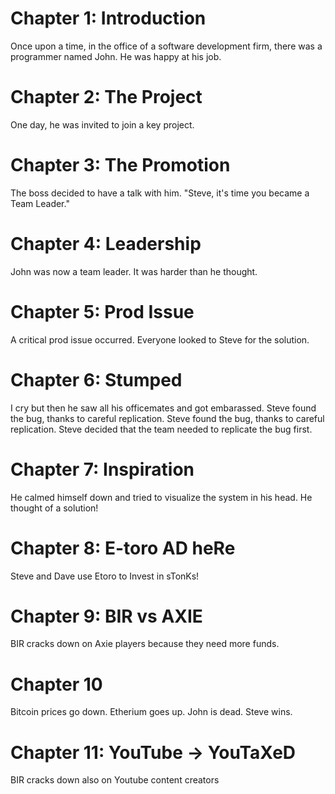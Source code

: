 # Chapter 1: Introduction
Once upon a time, in the office of a software development firm, there was a programmer named John. He was happy at his job.
# Chapter 2: The Project
One day, he was invited to join a key project.
# Chapter 3: The Promotion
The boss decided to have a talk with him. "Steve, it's time you became a Team Leader."	
# Chapter 4: Leadership
John was now a team leader. It was harder than he thought.
# Chapter 5: Prod Issue
A critical prod issue occurred. Everyone looked to Steve for the solution.
# Chapter 6: Stumped
I cry but then he saw all his officemates and got embarassed. Steve found the bug, thanks to careful replication. Steve found the bug, thanks to careful replication. 
Steve decided that the team needed to replicate the bug first.
# Chapter 7: Inspiration 
He calmed himself down and tried to visualize the system in his head. He thought of a solution!
# Chapter 8: E-toro AD heRe
Steve and Dave use Etoro to Invest in sTonKs!

# Chapter 9: BIR vs AXIE

BIR cracks down on Axie players because they need more funds.

# Chapter 10 
Bitcoin prices go down. Etherium goes up. John is dead. Steve wins. 
# Chapter 11: YouTube -> YouTaXeD
BIR cracks down also on Youtube content creators


